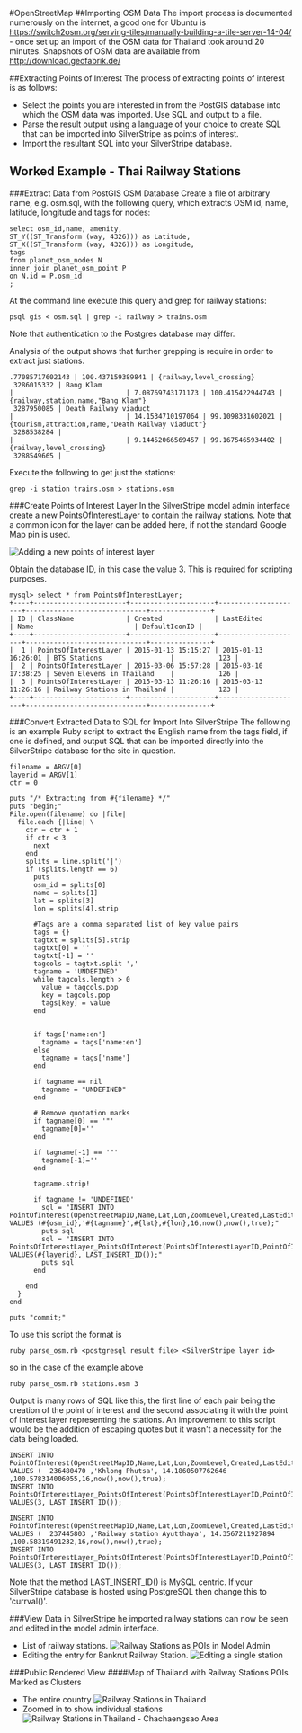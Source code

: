#OpenStreetMap
##Importing OSM Data
The import process is documented numerously on the internet, a good one for Ubuntu is https://switch2osm.org/serving-tiles/manually-building-a-tile-server-14-04/ - once set up an import of the OSM data for Thailand took around 20 minutes.
Snapshots of OSM data are available from http://download.geofabrik.de/

##Extracting Points of Interest
The process of extracting points of interest is as follows:
* Select the points you are interested in from the PostGIS database into which the OSM data was imported.  Use SQL and output to a file.
* Parse the result output using a language of your choice to create SQL that can be imported into SilverStripe as points of interest.
* Import the resultant SQL into your SilverStripe database.

## Worked Example - Thai Railway Stations
###Extract Data from PostGIS OSM Database
Create a file of arbitrary name, e.g. osm.sql, with the following query, which extracts OSM id, name, latitude, longitude and tags for nodes:
```
select osm_id,name, amenity,
ST_Y((ST_Transform (way, 4326))) as Latitude,
ST_X((ST_Transform (way, 4326))) as Longitude,
tags
from planet_osm_nodes N
inner join planet_osm_point P
on N.id = P.osm_id
;
```

At the command line execute this query and grep for railway stations:
```
psql gis < osm.sql | grep -i railway > trains.osm
```
Note that authentication to the Postgres database may differ.

Analysis of the output shows that further grepping is require in order to extract just stations.
```
.77085717602143 | 100.437159389841 | {railway,level_crossing}
 3286015332 | Bang Klam                                                                                               |                            | 7.08769743171173 | 100.415422944743 | {railway,station,name,"Bang Klam"}
 3287950085 | Death Railway viaduct                                                                                   |                            | 14.1534710197064 | 99.1098331602021 | {tourism,attraction,name,"Death Railway viaduct"}
 3288538284 |                                                                                                         |                            | 9.14452066569457 | 99.1675465934402 | {railway,level_crossing}
 3288549665 |                                                                                                         
 ```
 Execute the following to get just the stations:
 ```
grep -i station trains.osm > stations.osm
 ```
###Create Points of Interest Layer
In the SilverStripe model admin interface create a new PointsOfInterestLayer to contain the railway stations. Note that a common
icon for the layer can be added here, if not the standard Google Map pin is used.

![Adding a new points of interest layer](https://github.com/gordonbanderson/Mappable/blob/screenshots/screenshots/poi-create-railway-layer.png?raw=true "Adding a new points of interest layer")

Obtain the database ID, in this case the value 3.  This is required for scripting purposes.

```
mysql> select * from PointsOfInterestLayer;
+----+-----------------------+---------------------+---------------------+------------------------------+---------------+
| ID | ClassName             | Created             | LastEdited          | Name                         | DefaultIconID |
+----+-----------------------+---------------------+---------------------+------------------------------+---------------+
|  1 | PointsOfInterestLayer | 2015-01-13 15:15:27 | 2015-01-13 16:26:01 | BTS Stations                 |           123 |
|  2 | PointsOfInterestLayer | 2015-03-06 15:57:28 | 2015-03-10 17:38:25 | Seven Elevens in Thailand    |           126 |
|  3 | PointsOfInterestLayer | 2015-03-13 11:26:16 | 2015-03-13 11:26:16 | Railway Stations in Thailand |           123 |
+----+-----------------------+---------------------+---------------------+------------------------------+---------------+
```

###Convert Extracted Data to SQL for Import Into SilverStripe
The following is an example Ruby script to extract the English name from the tags field, if one is defined, and output
SQL that can be imported directly into the SilverStripe database for the site in question.

```
filename = ARGV[0]
layerid = ARGV[1]
ctr = 0

puts "/* Extracting from #{filename} */"
puts "begin;"
File.open(filename) do |file|
  file.each {|line| \
    ctr = ctr + 1
    if ctr < 3
      next
    end
    splits = line.split('|')
    if (splits.length == 6)
      puts
      osm_id = splits[0]
      name = splits[1]
      lat = splits[3]
      lon = splits[4].strip

      #Tags are a comma separated list of key value pairs
      tags = {}
      tagtxt = splits[5].strip
      tagtxt[0] = ''
      tagtxt[-1] = ''
      tagcols = tagtxt.split ','
      tagname = 'UNDEFINED'
      while tagcols.length > 0
        value = tagcols.pop
        key = tagcols.pop
        tags[key] = value  
      end


      if tags['name:en']
        tagname = tags['name:en']
      else
        tagname = tags['name']
      end

      if tagname == nil
        tagname = "UNDEFINED"
      end

      # Remove quotation marks
      if tagname[0] == '"'
        tagname[0]=''
      end

      if tagname[-1] == '"'
        tagname[-1]=''
      end

      tagname.strip!

      if tagname != 'UNDEFINED'
        sql = "INSERT INTO PointOfInterest(OpenStreetMapID,Name,Lat,Lon,ZoomLevel,Created,LastEdited,MapPinEdited) VALUES (#{osm_id},'#{tagname}',#{lat},#{lon},16,now(),now(),true);"
        puts sql
        sql = "INSERT INTO  PointsOfInterestLayer_PointsOfInterest(PointsOfInterestLayerID,PointOfInterestID) VALUES(#{layerid}, LAST_INSERT_ID());"
        puts sql
      end
      
    end
  }
end

puts "commit;"
```

To use this script the format is
```
ruby parse_osm.rb <postgresql result file> <SilverStripe layer id>
```
so in the case of the example above
```
ruby parse_osm.rb stations.osm 3
```

Output is many rows of SQL like this, the first line of each pair being the creation of the point of interest and the second associating it with the point of interest layer representing the stations.  An improvement to this script would be the addition of escaping quotes but
it wasn't a necessity for the data being loaded.
```
INSERT INTO PointOfInterest(OpenStreetMapID,Name,Lat,Lon,ZoomLevel,Created,LastEdited,MapPinEdited) VALUES (  236480470 ,'Khlong Phutsa', 14.1860507762646 ,100.578314006055,16,now(),now(),true);
INSERT INTO  PointsOfInterestLayer_PointsOfInterest(PointsOfInterestLayerID,PointOfInterestID) VALUES(3, LAST_INSERT_ID());

INSERT INTO PointOfInterest(OpenStreetMapID,Name,Lat,Lon,ZoomLevel,Created,LastEdited,MapPinEdited) VALUES (  237445803 ,'Railway station Ayutthaya', 14.3567211927894 ,100.58319491232,16,now(),now(),true);
INSERT INTO  PointsOfInterestLayer_PointsOfInterest(PointsOfInterestLayerID,PointOfInterestID) VALUES(3, LAST_INSERT_ID());

```
Note that the method LAST_INSERT_ID() is MySQL centric.  If your SilverStripe database is hosted using PostgreSQL then change this to 'currval()'.

###View Data in SilverStripe
he imported railway stations can now be seen and edited in the model admin interface.
* List of railway stations. ![Railway Stations as POIs in Model Admin](https://github.com/gordonbanderson/Mappable/blob/screenshots/screenshots/poi-imported-railway-stations.png?raw=true "Railway Stations as POIs in Model Admin")
* Editing the entry for Bankrut Railway Station. ![Editing a single station](https://github.com/gordonbanderson/Mappable/blob/screenshots/screenshots/poi-single-station-location.png?raw=true "Editing a single station")


###Public Rendered View
####Map of Thailand with Railway Stations POIs Marked as Clusters
* The entire country ![Railway Stations in Thailand](https://github.com/gordonbanderson/Mappable/blob/screenshots/screenshots/poi-clustered-stations.png?raw=true "Railway Stations in Thailand")
* Zoomed in to show individual stations ![Railway Stations in Thailand - Chachaengsao Area](https://github.com/gordonbanderson/Mappable/blob/screenshots/screenshots/poi-clustered-stations-zoomin.png?raw=true "Railway Stations in Thailand - Chachaengsao Area")